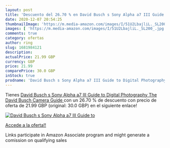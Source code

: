 ```yaml
---
layout: post
title: 'Descuento del 26.70 % en David Busch s Sony Alpha a7 III Guide to'
date: 2020-12-07 20:54:25
thumbnailImage: 'https://m.media-amazon.com/images/I/51U2LbajliL._SL200_.jpg'
images: [ 'https://m.media-amazon.com/images/I/51U2LbajliL._SL200_.jpg' ]
comments: true
category: ofertas
author: ring
slug: 1681984121
description:
actualPrice: 21.99 GBP
currency: GBP
price: 21.99
comparePrice: 30.0 GBP
inStock: true
prodname: 'David Busch s Sony Alpha a7 III Guide to Digital Photography  The David Busch Camera Guide '
---
```


Tienes [David Busch s Sony Alpha a7 III Guide to Digital Photography  The David Busch Camera Guide ](https://www.amazon.co.uk/dp/1681984121/?tag=tolees0a-21) con un 26.70 % de descuento con precio de oferta de 21.99 GBP (original: 30.0 GBP) en el siguiente enlace!

[![David Busch s Sony Alpha a7 III Guide to](https://m.media-amazon.com/images/I/51U2LbajliL._SL200_.jpg)](https://www.amazon.co.uk/dp/1681984121/?tag=tolees0a-21)

[Accede a la oferta!!](https://www.amazon.co.uk/dp/1681984121/?tag=tolees0a-21)

Links participate in Amazon Associate program and might generate a comission on qualifying sales



